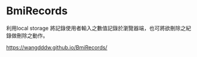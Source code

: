 # BmiRecords

利用local storage 將記錄使用者輸入之數值記錄於瀏覽器端，也可將欲刪除之紀錄做刪除之動作。

https://wangdddw.github.io/BmiRecords/

